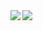 <a href="https://github.com/anuraghazra/github-readme-stats">
    <img align="left" src="https://github-readme-stats.vercel.app/api?username=pikataso219&count_private=true&show_icons=true" />
</a>
<a href="https://github.com/anuraghazra/github-readme-stats">
    <img align="left" src="https://github-readme-stats.vercel.app/api/top-langs/?username=pikataso219&hide=jupyter%20notebook,shaderlab,tex,c%23&langs_count=9" />
</a>
